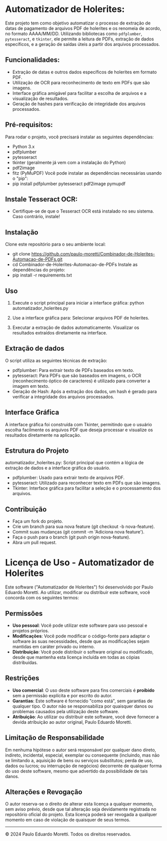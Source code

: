 # Automatizador de Holerites:

Este projeto tem como objetivo automatizar o processo de extração de datas de pagamento de arquivos PDF de holerites e os renomeia de acordo, no formato AAAA/MM/DD. Utilizando bibliotecas como `pdfplumber`, `pytesseract`, e `tkinter`, ele permite a leitura de PDFs, extração de dados específicos, e a geração de saídas úteis a partir dos arquivos processados.

## Funcionalidades:

- Extração de datas e outros dados específicos de holerites em formato PDF.
- Utilização de OCR para reconhecimento de texto em PDFs que são imagens.
- Interface gráfica amigável para facilitar a escolha de arquivos e a visualização de resultados.
- Geração de hashes para verificação de integridade dos arquivos processados.

## Pré-requisitos:

Para rodar o projeto, você precisará instalar as seguintes dependências:

- Python 3.x
- pdfplumber
- pytesseract
- tkinter (geralmente já vem com a instalação do Python)
- pdf2image
- fitz (PyMuPDF)
Você pode instalar as dependências necessárias usando o "pip":
- pip install pdfplumber pytesseract pdf2image pymupdf

## Instale Tesseract OCR:

- Certifique-se de que o Tesseract OCR está instalado no seu sistema. Caso contrário, instale!

## Instalação

Clone este repositório para o seu ambiente local:
- git clone https://github.com/paulo-moretti/Combinador-de-Holerites-Automacao-de-PDFs.git
- cd Combinador-de-Holerites-Automacao-de-PDFs
Instale as dependências do projeto:
- pip install -r requirements.txt

## Uso

1. Execute o script principal para iniciar a interface gráfica:
python automatizador_holerites.py

2. Use a interface gráfica para:
Selecionar arquivos PDF de holerites.

3. Executar a extração de dados automaticamente.
Visualizar os resultados extraídos diretamente na interface.

## Extração de dados

O script utiliza as seguintes técnicas de extração:
- pdfplumber: Para extrair texto de PDFs baseados em texto.
- pytesseract: Para PDFs que são baseados em imagens, o OCR (reconhecimento óptico de caracteres) é utilizado para converter a imagem em texto.
- Geração de Hash: Após a extração dos dados, um hash é gerado para verificar a integridade dos arquivos processados.

## Interface Gráfica

A interface gráfica foi construída com Tkinter, permitindo que o usuário escolha facilmente os arquivos PDF que deseja processar e visualize os resultados diretamente na aplicação.

## Estrutura do Projeto

automatizador_holerites.py: Script principal que contém a lógica de extração de dados e a interface gráfica do usuário.
- pdfplumber: Usado para extrair texto de arquivos PDF.
- pytesseract: Utilizado para reconhecer texto em PDFs que são imagens.
- Tkinter: Interface gráfica para facilitar a seleção e o processamento dos arquivos.

## Contribuição

- Faça um fork do projeto.
- Crie um branch para sua nova feature (git checkout -b nova-feature).
- Commit suas mudanças (git commit -m 'Adiciona nova feature').
- Faça o push para o branch (git push origin nova-feature).
- Abra um pull request.

# Licença de Uso - Automatizador de Holerites

Este software ("Automatizador de Holerites") foi desenvolvido por Paulo Eduardo Moretti. Ao utilizar, modificar ou distribuir este software, você concorda com os seguintes termos:

## Permissões

- **Uso pessoal**: Você pode utilizar este software para uso pessoal e projetos próprios.
- **Modificações**: Você pode modificar o código-fonte para adaptar o software às suas necessidades, desde que as modificações sejam mantidas em caráter privado ou interno.
- **Distribuição**: Você pode distribuir o software original ou modificado, desde que mantenha esta licença incluída em todas as cópias distribuídas.

## Restrições

- **Uso comercial**: O uso deste software para fins comerciais é **proibido** sem a permissão explícita e por escrito do autor.
- **Garantias**: Este software é fornecido "como está", sem garantias de qualquer tipo. O autor não se responsabiliza por quaisquer danos ou problemas causados pela utilização deste software.
- **Atribuição**: Ao utilizar ou distribuir este software, você deve fornecer a devida atribuição ao autor original, Paulo Eduardo Moretti.

## Limitação de Responsabilidade

Em nenhuma hipótese o autor será responsável por qualquer dano direto, indireto, incidental, especial, exemplar ou consequente (incluindo, mas não se limitando a, aquisição de bens ou serviços substitutos; perda de uso, dados ou lucros; ou interrupção de negócios) decorrente de qualquer forma do uso deste software, mesmo que advertido da possibilidade de tais danos.

## Alterações e Revogação

O autor reserva-se o direito de alterar esta licença a qualquer momento, sem aviso prévio, desde que tal alteração seja devidamente registrada no repositório oficial do projeto. Esta licença poderá ser revogada a qualquer momento em caso de violação de quaisquer de seus termos.

---

© 2024 Paulo Eduardo Moretti. Todos os direitos reservados.
